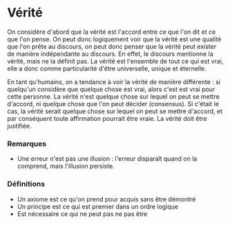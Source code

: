 # Vérité

On considère d'abord que la vérité est l'accord entre ce que l'on dit et ce que l'on pense. On peut donc logiquement voir que la vérité est une qualité que l'on prête au discours, on peut donc penser que la vérité peut exister de manière indépendante au discours. En effet, le discours mentionne la vérité, mais ne la définit pas. La vérité est l'ensemble de tout ce qui est vrai, elle a donc comme particularité d'être universelle, unique et éternelle.

En tant qu'humains, on a tendance à voir la vérité de manière différente : si quelqu'un considère que quelque chose est vrai, alors c'est est vrai pour cette personne. La vérité n'est quelque chose sur lequel on peut se mettre d'accord, ni quelque chose que l'on peut décider (consensus). Si c'était le cas, la vérité serait quelque chose sur lequel on peut se mettre d'accord, et par conséquent toute affirmation pourrait être vraie. La vérité doit être justifiée.

### Remarques

- Une erreur n'est pas une illusion : l'erreur disparaît quand on la comprend, mais l'illusion persiste.

### Définitions

- Un axiome est ce qu'on prend pour acquis sans être démontré
- Un principe est ce qui est premier dans un ordre logique
- Est nécessaire ce qui ne peut pas ne pas être

